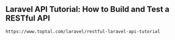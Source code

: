 ## Laravel API Tutorial: How to Build and Test a RESTful API
```
https://www.toptal.com/laravel/restful-laravel-api-tutorial
```
